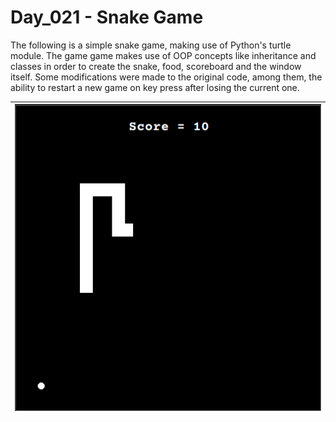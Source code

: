 # Day_021 - Snake Game

The following is a simple snake game, making use of Python's turtle module.
The game game makes use of OOP concepts like inheritance and classes in order to create the snake, food, scoreboard and the window itself.
Some modifications were made to the original code, among them, the ability to restart a new game on key press after losing the current one.

| ![Preview](./assets/game.png) |
|:-------------------------------:|